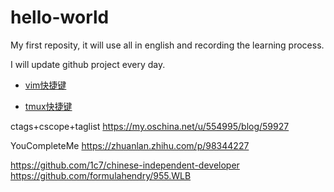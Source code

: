 # hello-world
My first reposity, it will use all in english and recording the learning process.

I will update github project every day.
* [vim快捷键](https://github.com/hey-monster/hello-world/blob/master/doc/vim%E5%BF%AB%E6%8D%B7%E9%94%AE.md)

* [tmux快捷键](http://louiszhai.github.io/2017/09/30/tmux/#Tmux%E5%BF%AB%E6%8D%B7%E6%8C%87%E4%BB%A4)

ctags+cscope+taglist
https://my.oschina.net/u/554995/blog/59927

YouCompleteMe
https://zhuanlan.zhihu.com/p/98344227


https://github.com/1c7/chinese-independent-developer  
https://github.com/formulahendry/955.WLB
